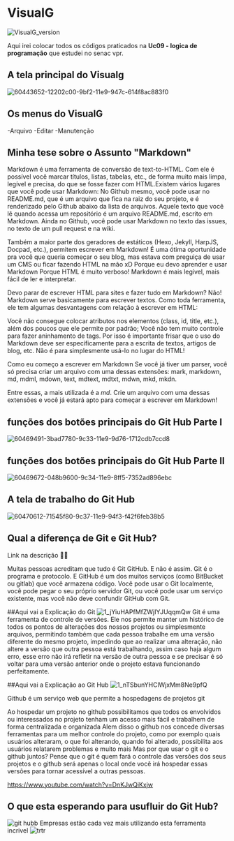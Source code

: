 # VisualG
![VisualG_version](https://img.shields.io/badge/VisualG-3.0-red.svg)

Aqui irei colocar todos os códigos praticados na **Uc09 - logica de programação** que estudei no senac vpr.

## A tela principal do Visualg
![60443652-12202c00-9bf2-11e9-947c-614f8ac883f0](https://user-images.githubusercontent.com/52283982/60517154-8ec80e80-9cb5-11e9-8e99-a91be5e20bc5.png)

## Os menus do VisualG

-Arquivo
-Editar
-Manutenção

## Minha tese sobre o Assunto "Markdown"
Markdown é uma ferramenta de conversão de text-to-HTML. Com ele é possível você marcar títulos, listas, tabelas, etc., de forma muito mais limpa, legível e precisa, do que se fosse fazer com HTML.Existem vários lugares que você pode usar Markdown: No Github mesmo, você pode usar no README.md, que é um arquivo que fica na raiz do seu projeto, e é renderizado pelo Github abaixo da lista de arquivos. Aquele texto que você lê quando acessa um repositório é um arquivo README.md, escrito em Markdown.
Ainda no Github, você pode usar Markdown no texto das issues, no texto de um pull request e na wiki.

Também a maior parte dos geradores de estáticos (Hexo, Jekyll, HarpJS, Docpad, etc.), permitem escrever em Markdown! É uma ótima oportunidade pra você que queria começar o seu blog, mas estava com preguiça de usar um CMS ou ficar fazendo HTML na mão xD
Porque eu devo aprender e usar Markdown
Porque HTML é muito verboso! Markdown é mais legível, mais fácil de ler e interpretar.

Devo parar de escrever HTML para sites e fazer tudo em Markdown?
Não! Markdown serve basicamente para escrever textos. Como toda ferramenta, ele tem algumas desvantagens com relação à escrever em HTML:

Você não consegue colocar atributos nos elementos (class, id, title, etc.), além dos poucos que ele permite por padrão;
Você não tem muito controle para fazer aninhamento de tags.
Por isso é importante frisar que o uso do Markdown deve ser especificamente para a escrita de textos, artigos de blog, etc. Não é para simplesmente usá-lo no lugar do HTML!

Como eu começo a escrever em Markdown
Se você já tiver um parser, você só precisa criar um arquivo com uma dessas extensões: mark, markdown, md, mdml, mdown, text, mdtext, mdtxt, mdwn, mkd, mkdn.

Entre essas, a mais utilizada é a _md_. Crie um arquivo com uma dessas extensões e você já estará apto para começar a escrever em Markdown!


## funções dos botões principais do Git Hub Parte I
![60469491-3bad7780-9c33-11e9-9d76-1712cdb7ccd8](https://user-images.githubusercontent.com/52283982/60590153-a6fd6380-9d71-11e9-8e90-b117569692b0.png)

## funções dos botões principais do Git Hub Parte II
![60469672-048b9600-9c34-11e9-8ff5-7352ad896ebc](https://user-images.githubusercontent.com/52283982/60590197-cc8a6d00-9d71-11e9-9e0d-b46c3fbaf453.png)

## A tela de trabalho do Git Hub
![60470612-71545f80-9c37-11e9-94f3-f42f6feb38b5](https://user-images.githubusercontent.com/52283982/60590219-d8762f00-9d71-11e9-89ed-7a3cc0bd633b.png)


## Qual a diferença de Git e Git Hub?
Link na descrição ✌🏻

Muitas pessoas acreditam que tudo é Git GitHub. E não é assim. Git é o programa e protocolo. E GitHub é um dos muitos serviços (como BitBucket ou gitlab) que você armazena código. Você pode usar o Git localmente, você pode pegar o seu próprio servidor Git, ou você pode usar um serviço existente, mas você não deve confundir GitHub com Git.


##Aqui vai a Explicação do Git 
![1_jYiuHAPfMfZWjIYJUqqmQw](https://user-images.githubusercontent.com/52283982/60590924-99e17400-9d73-11e9-9506-dc6c27d6e00f.png)
Git é uma ferramenta de controle de versões.
Ele nos permite manter um histórico de todos os pontos de alterações dos nossos projetos ou simplesmente arquivos, permitindo também que cada pessoa trabalhe em uma versão diferente do mesmo projeto, impedindo que ao realizar uma alteração, não altere a versão que outra pessoa está trabalhando, assim caso haja algum erro, esse erro não irá refletir na versão de outra pessoa e se precisar é só voltar para uma versão anterior onde o projeto estava funcionando perfeitamente.


##Aqui vai a Explicação ao Git Hub
![1_nTSbunYHClWjxMm8Ne9pfQ](https://user-images.githubusercontent.com/52283982/60590852-6f8fb680-9d73-11e9-8ca8-d9a44f06fec7.jpeg)

Github é um serviço web que permite a hospedagens de projetos git

Ao hospedar um projeto no github possibilitamos que todos os envolvidos ou interessados no projeto tenham um acesso mais fácil e trabalhem de forma centralizada e organizada
Alem disso o github nos concede diversas ferramentas para um melhor controle do projeto, como por exemplo quais usuários alteraram, o que foi alterando, quando foi alterado, possibilita aos usuários relatarem problemas e muito mais Mas por que usar o git e o github juntos?
Pense que o git é quem fará o controle das versões dos seus projetos e o github será apenas o local onde você irá hospedar essas versões para tornar acessível a outras pessoas.

https://www.youtube.com/watch?v=DnKJwQiKxjw


## O que esta esperando para usufluir do Git Hub?
![git hubb](https://user-images.githubusercontent.com/52283982/60591038-e462f080-9d73-11e9-8520-2e9189e09174.gif)
Empresas estão cada vez mais utilizando esta ferramenta incrivel
![trtr](https://user-images.githubusercontent.com/52283982/60591126-268c3200-9d74-11e9-8546-1c246b1e34e7.jpg)





